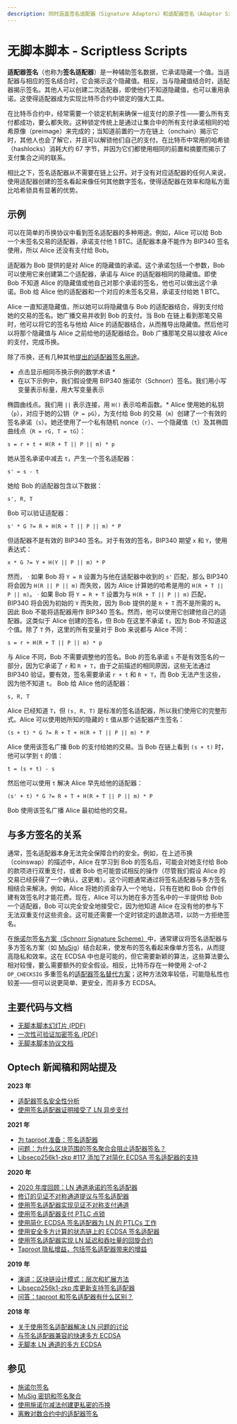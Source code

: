 ```yaml
---
description: 同时涵盖签名适配器（Signature Adaptors）和适配器签名（Adaptor Signatures）
---
```


# 无脚本脚本 - Scriptless Scripts

**适配器签名**（也称为**签名适配器**）是一种辅助签名数据，它承诺隐藏一个值。当适配器与相应的签名结合时，它会揭示这个隐藏值。相反，当与隐藏值结合时，适配器揭示签名。其他人可以创建二次适配器，即使他们不知道隐藏值，也可以重用承诺。这使得适配器成为实现比特币合约中锁定的强大工具。

在比特币合约中，经常需要一个锁定机制来确保一组支付的原子性——要么所有支付都成功，要么都失败。这种锁定传统上是通过让集合中的所有支付承诺相同的哈希原像（preimage）来完成的；当知道前置的一方在链上（onchain）揭示它时，其他人也会了解它，并且可以解锁他们自己的支付。在比特币中常用的哈希锁（hashlocks）消耗大约 67 字节，并因为它们都使用相同的前置和摘要而揭示了支付集合之间的联系。

相比之下，签名适配器从不需要在链上公开。对于没有对应适配器的任何人来说，使用适配器创建的签名看起来像任何其他数字签名，使得适配器在效率和隐私方面比哈希锁具有显著的优势。

## 示例

可以在简单的币换协议中看到签名适配器的多种用途。例如，Alice 可以给 Bob 一个未签名交易的适配器，承诺支付他 1 BTC。适配器本身不能作为 BIP340 签名使用，所以 Alice 还没有支付给 Bob。

适配器为 Bob 提供的是对 Alice 的隐藏值的承诺。这个承诺包括一个参数，Bob 可以使用它来创建第二个适配器，承诺与 Alice 的适配器相同的隐藏值。即使 Bob 不知道 Alice 的隐藏值或他自己对那个承诺的签名，他也可以做出这个承诺。Bob 给 Alice 他的适配器和一个对应的未签名交易，承诺支付给她 1 BTC。

Alice 一直知道隐藏值，所以她可以将隐藏值与 Bob 的适配器结合，得到支付给她的交易的签名。她广播交易并收到 Bob 的支付。当 Bob 在链上看到那笔交易时，他可以将它的签名与他给 Alice 的适配器结合，从而推导出隐藏值。然后他可以将那个隐藏值与 Alice 之前给他的适配器结合。Bob 广播那笔交易以接收 Alice 的支付，完成币换。

除了币换，还有几种其他[提出的适配器签名用途](https://github.com/ElementsProject/scriptless-scripts)。

* 点击显示相同币换示例的数学术语 \*
* 在以下示例中，我们假设使用 BIP340 施诺尔（Schnorr）签名。我们用小写变量表示标量，用大写变量表示

椭圆曲线点。我们用 `||` 表示连接，用 `H()` 表示哈希函数。\* Alice 使用她的私钥（`p`），对应于她的公钥（`P = pG`），为支付给 Bob 的交易（`m`）创建了一个有效的签名承诺（`s`）。她还使用了一个私有随机 nonce（`r`）、一个隐藏值（`t`）及其椭圆曲线点（`R = rG, T = tG`）：

`s = r + t + H(R + T || P || m) * p`

她从签名承诺中减去 `t`，产生一个签名适配器：

`s' = s - t`

她给 Bob 的适配器包含以下数据：

`s', R, T`

Bob 可以验证适配器：

`s' * G ?= R + H(R + T || P || m) * P`

但适配器不是有效的 BIP340 签名。对于有效的签名，BIP340 期望 `x` 和 `Y`，使用表达式：

`x * G ?= Y + H(Y || P || m) * P`

然而， · 如果 Bob 将 `Y = R` 设置为与他在适配器中收到的 `s'` 匹配，那么 BIP340 将会因为 `H(R || P || m)` 而失败，因为 Alice 计算她的哈希是用的 `H(R + T || P || m)`。 · 如果 Bob 将 `Y = R + T` 设置为与 `H(R + T || P || m)` 匹配，BIP340 将会因为初始的 `Y` 而失败，因为 Bob 提供的是 `R + T` 而不是所需的 `R`。 因此 Bob 不能将适配器用作 BIP340 签名。然而，他可以使用它创建他自己的适配器。这类似于 Alice 创建的签名，但 Bob 在这里不承诺 `t`，因为 Bob 不知道这个值。除了 `T` 外，这里的所有变量对于 Bob 来说都与 Alice 不同：

`s = r + H(R + T || P || m) * p`

与 Alice 不同，Bob 不需要调整他的签名。Bob 的签名承诺 `s` 不是有效签名的一部分，因为它承诺了 `r` 和 `R + T`，由于之前描述的相同原因，这些无法通过 BIP340 验证。要有效，签名需要承诺 `r + t` 和 `R + T`，而 Bob 无法产生这些，因为他不知道 `t`。 Bob 给 Alice 他的适配器：

`s, R, T`

Alice 已经知道 `T`，但 `(s, R, T)` 是标准的签名适配器，所以我们使用它的完整形式。Alice 可以使用她所知的隐藏的 `t` 值从那个适配器产生签名：

`(s + t) * G ?= R + T + H(R + T || P || m) * P`

Alice 使用该签名广播 Bob 的支付给她的交易。当 Bob 在链上看到 `(s + t)` 时，他可以学到 `t` 的值：

`t = (s + t) - s`

然后他可以使用 `t` 解决 Alice 早先给他的适配器：

`(s' + t) * G ?= R + T + H(R + T || P || m) * P`

Bob 使用该签名广播 Alice 最初给他的交易。

## 与多方签名的关系

通常，签名适配器本身无法完全保障合约的安全。例如，在上述币换（coinswap）的描述中，Alice 在学习到 Bob 的签名后，可能会对她支付给 Bob 的款项进行双重支付，或者 Bob 也可能尝试相反的操作（尽管我们假设 Alice 的交易已经获得了一个确认，这更难）。这个问题通常通过将签名适配器与多方签名相结合来解决。例如，Alice 将她的资金存入一个地址，只有在她和 Bob 合作创建有效签名时才能花费。现在，Alice 可以为她在多方签名中的一半提供给 Bob 一个适配器，Bob 可以完全安全地接受它，因为他知道 Alice 在没有他的参与下无法双重支付这些资金。这可能还需要一个定时锁定的退款选项，以防一方拒绝签名。

在[施诺尔签名方案（Schnorr Signature Scheme）](https://bitcoinops.org/en/topics/schnorr-signatures/)中，通常建议将签名适配器与多方签名方案（如 [MuSig](https://bitcoinops.org/en/topics/musig/)）结合起来，使发布的签名看起来像单方签名，从而提高隐私和效率。这在 ECDSA 中也是可能的，但它需要新颖的算法，这些算法要么相对较慢，要么需要额外的安全假设。相反，比特币存在一种使用 2-of-2 `OP_CHECKSIG` 多重签名的[适配器签名替代方案](https://github.com/LLFourn/one-time-VES/blob/master/main.pdf)；这种方法效率较低，可能隐私性也较差——但可以说更简单、更安全，而非多方 ECDSA。

## 主要代码与文档

* [无脚本脚本幻灯片 (PDF)](https://download.wpsoftware.net/bitcoin/wizardry/mw-slides/2017-05-milan-meetup/slides.pdf)
* [一次性可验证加密签名 (PDF)](https://github.com/LLFourn/one-time-VES/blob/master/main.pdf)
* [无脚本脚本协议文档](https://github.com/BlockstreamResearch/scriptless-scripts)

## Optech 新闻稿和网站提及

**2023 年**

* [适配器签名安全性分析](https://bitcoinops.org/en/newsletters/2023/05/03/#analysis-of-signature-adaptor-security)
* [使用签名适配器证明接受了 LN 异步支付](https://bitcoinops.org/en/newsletters/2023/02/01/#ln-async-proof-of-payment)

**2021 年**

* [为 taproot 准备：签名适配器](https://bitcoinops.org/en/newsletters/2021/08/18/#preparing-for-taproot-9-signature-adaptors)
* [问题：为什么区块范围的签名聚合会阻止适配器签名？](https://bitcoinops.org/en/newsletters/2021/06/30/#why-does-blockwide-signature-aggregation-prevent-adaptor-signatures)
* [Libsecp256k1-zkp #117 添加了对简化 ECDSA 签名适配器的支持](https://bitcoinops.org/en/newsletters/2021/04/28/#support-for-ecdsa-signature-adaptors-added-to-libsecp256k1-zkp)

**2020 年**

* [2020 年度回顾：LN 通道承诺的签名适配器](https://bitcoinops.org/en/newsletters/2020/12/23/#ptlcs)
* [修订的见证不对称通道提议与签名适配器](https://bitcoinops.org/en/newsletters/2020/10/14/#updated-witness-asymmetric-payment-channel-proposal)
* [使用签名适配器实现见证不对称支付通道](https://bitcoinops.org/en/newsletters/2020/09/02/#witness-asymmetric-payment-channels)
* [使用签名适配器支付 PTLC 点锁](https://bitcoinops.org/en/newsletters/2020/06/24/#continued-discussion-about-ln-atomicity-attack)
* [使用简化 ECDSA 签名适配器为 LN 的 PTLCs 工作](https://bitcoinops.org/en/newsletters/2020/04/08/#work-on-ptlcs-for-ln-using-simplified-ecdsa-adaptor-signatures)
* [使用安全多方计算的状态链上的 ECDSA 签名适配器](https://bitcoinops.org/en/newsletters/2020/04/01/#implementing-statechains-without-schnorr-or-eltoo)
* [使用签名适配器实现 LN 延迟和吞吐量的回旋合约](https://bitcoinops.org/en/newsletters/2020/02/26/#boomerang-redundancy-improves-latency-and-throughput-in-payment-channel-networks)
* [Taproot 隐私增益，包括签名适配器带来的增益](https://bitcoinops.org/en/newsletters/2020/02/19/#tap1)

**2019 年**

* [演讲：区块链设计模式：层次和扩展方法](https://bitcoinops.org/en/newsletters/2019/09/18/#blockchain-design-patterns-layers-and-scaling-approaches)
* [Libsecp256k1-zkp 库更新支持签名适配器](https://bitcoinops.org/en/newsletters/2019/02/26/#schnorr-ready-fork-of-libsecp256k1-available)
* [问答：taproot 和签名适配器有什么区别？](https://bitcoinops.org/en/newsletters/2019/02/26/#taproot-and-scriptless-scripts-both-use-schnorr-but-how-are-they-different)

**2018 年**

* [关于使用签名适配器解决 LN 问题的讨论](https://bitcoinops.org/en/newsletters/2018/11/06/#discussion-about-improving-lightning-payments)
* [与签名适配器兼容的快速多方 ECDSA](https://bitcoinops.org/en/newsletters/2018/10/23/#two-papers-published-on-fast-multiparty-ecdsa)
* [无脚本 LN 通道的多方 ECDSA](https://bitcoinops.org/en/newsletters/2018/10/09/#multiparty-ecdsa-for-scriptless-lightning-network-payment-channels)

## 参见

* [施诺尔签名](https://bitcoinops.org/en/topics/schnorr-signatures/)
* [MuSig 密钥和签名聚合](https://bitcoinops.org/en/topics/musig/)
* [使用施诺尔减法创建更私密的币换](https://joinmarket.me/blog/blog/flipping-the-scriptless-script-on-schnorr/)
* [离散对数合约中的适配器签名](https://lists.launchpad.net/mimblewimble/msg00485.html)

